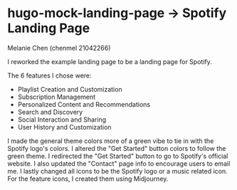 # hugo-mock-landing-page -> Spotify Landing Page
Melanie Chen (chenmel 21042266)

I reworked the example landing page to be a landing page for Spotify.

The 6 features I chose were:
- Playlist Creation and Customization
- Subscription Management
- Personalized Content and Recommendations
- Search and Discovery
- Social Interaction and Sharing
- User History and Customization

I made the general theme colors more of a green vibe to tie in with the Spotify logo's colors. I altered the "Get Started" button colors to follow the green theme. I redirected the "Get Started" button to go to Spotify's official website. I also updated the "Contact" page info to encourage users to email me. I lastly changed all icons to be the Spotify logo or a music related icon. For the feature icons, I created them using Midjourney.